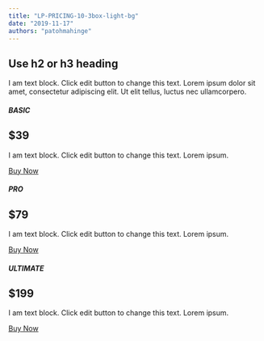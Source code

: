 ```yaml
---
title: "LP-PRICING-10-3box-light-bg"
date: "2019-11-17"
authors: "patohmahinge"
---
```


## Use h2 or h3 heading

I am text block. Click edit button to change this text. Lorem ipsum dolor sit amet, consectetur adipiscing elit. Ut elit tellus, luctus nec ullamcorpero.

##### BASIC

## $39

I am text block. Click edit button to change this text. Lorem ipsum.

[Buy Now](#)

##### PRO

## $79

I am text block. Click edit button to change this text. Lorem ipsum.

[Buy Now](#)

##### ULTIMATE

## $199

I am text block. Click edit button to change this text. Lorem ipsum.

[Buy Now](#)

